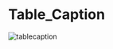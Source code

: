 # Table_Caption


![tablecaption](https://github.com/premsbhalerao/Table_Caption/assets/114722173/ab1181fb-05ff-43d3-991b-ad9e3bcba07f)
